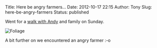 Title: Here be angry farmers...
Date: 2012-10-17 22:15
Author: Tony
Slug: here-be-angry-farmers
Status: published

Went for a [walk with Andy](https://twitter.com/doitproperly/status/257740779672449025) and family on Sunday.  
  
![Foliage]({static}/images/2012/IMG_20121014_154929.jpg)

A bit further on we encountered an angry farmer :-o
